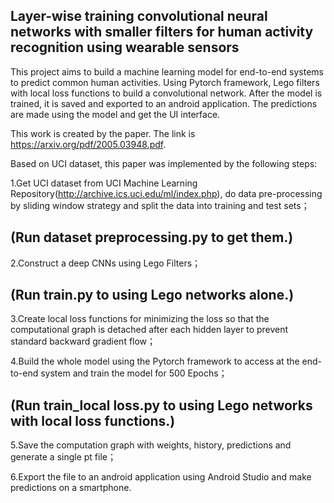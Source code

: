 ## Layer-wise training convolutional neural networks with smaller filters for human activity recognition using wearable sensors

This project aims to build a machine learning model for end-to-end systems to predict common human activities. Using Pytorch framework, Lego filters with local loss functions to build a convolutional network. After the model is trained, it is saved and exported to an android application. The predictions are made using the model and get the UI interface.

This work is created by the paper. The link is https://arxiv.org/pdf/2005.03948.pdf.

Based on UCI dataset, this paper was implemented by the following steps:

1.Get UCI dataset from UCI Machine Learning Repository(http://archive.ics.uci.edu/ml/index.php), do data pre-processing by sliding window strategy and split the data into training and test sets；
## (Run dataset preprocessing.py to get them.)

2.Construct a deep CNNs using Lego Filters；
## (Run train.py to using Lego networks alone.)

3.Create local loss functions for minimizing the loss so that the computational graph is detached after each hidden layer to prevent standard backward gradient flow；

4.Build the whole model using the Pytorch framework to access at the end-to-end system and train the model for 500 Epochs；
## (Run train_local loss.py to using Lego networks with local loss functions.)

5.Save the computation graph with weights, history, predictions and generate a single pt file；

6.Export the file to an android application using Android Studio and make predictions on a smartphone.
